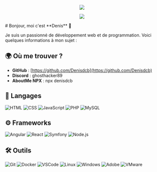 <p align="center">
  <img src="https://readme-typing-svg.herokuapp.com?font=Fira+Code&weight=600&size=30&letterSpacing=0.2rem&pause=1000&color=F7D7D7&center=true&random=true&width=435&lines=Hello%2C+I'm+Denis" />
</p>
<p align="center">
  <img src ="https://readme-typing-svg.herokuapp.com?font=Fira+Code&weight=300&size=24&pause=1000&color=F7DEBF&center=true&random=true&width=435&lines=I+am+a+Fullstack+WebDeveloper" />
</p>
<p>
  # Bonjour, moi c'est **Denis** 👋

Je suis un passionné de développement web et de programmation. Voici quelques informations à mon sujet :

## 🌍 Où me trouver ?
- **GitHub** : [https://github.com/Denisdcb](https://github.com/Denisdcb)
- **Discord** : ghosthacker89
- **AboutMe NPX** : npx denisdcb

## 🔧 Langages
![HTML](https://img.shields.io/badge/HTML5-E34F26?style=for-the-badge&logo=html5&logoColor=white)
![CSS](https://img.shields.io/badge/CSS3-1572B6?style=for-the-badge&logo=css3&logoColor=white)
![JavaScript](https://img.shields.io/badge/JavaScript-F7DF1E?style=for-the-badge&logo=javascript&logoColor=white)
![PHP](https://img.shields.io/badge/PHP-777BB4?style=for-the-badge&logo=php&logoColor=white)
![MySQL](https://img.shields.io/badge/MySQL-4479A1?style=for-the-badge&logo=mysql&logoColor=white)

## ⚙️ Frameworks
![Angular](https://img.shields.io/badge/Angular-E23237?style=for-the-badge&logo=angular&logoColor=white)
![React](https://img.shields.io/badge/React-61DAFB?style=for-the-badge&logo=react&logoColor=black)
![Symfony](https://img.shields.io/badge/Symfony-000000?style=for-the-badge&logo=symfony&logoColor=white)
![Node.js](https://img.shields.io/badge/Node.js-339933?style=for-the-badge&logo=node.js&logoColor=white)

## 🛠 Outils
![Git](https://img.shields.io/badge/Git-F05032?style=for-the-badge&logo=git&logoColor=white)
![Docker](https://img.shields.io/badge/Docker-2496ED?style=for-the-badge&logo=docker&logoColor=white)
![VSCode](https://img.shields.io/badge/VS%20Code-007ACC?style=for-the-badge&logo=visualstudiocode&logoColor=white)
![Linux](https://img.shields.io/badge/Linux-FCC624?style=for-the-badge&logo=linux&logoColor=black)
![Windows](https://img.shields.io/badge/Windows-0078D4?style=for-the-badge&logo=windows&logoColor=white)
![Adobe](https://img.shields.io/badge/Adobe-FF0000?style=for-the-badge&logo=adobe&logoColor=white)
![VMware](https://img.shields.io/badge/VMware-607078?style=for-the-badge&logo=vmware&logoColor=white)

</p>
